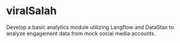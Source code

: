 # viralSalah
Develop a basic analytics module utilizing Langflow and DataStax to analyze engagement data from mock social media accounts.

